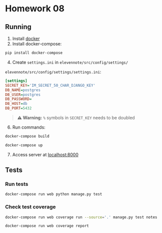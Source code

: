 # Homework 08

## Running

1. Install [docker](https://docs.docker.com/get-docker/)
2. Install docker-compose:
```bash
pip install docker-compose
```
4. Create `settings.ini` in `elevennote/src/config/settings/`

`elevennote/src/config/settings/settings.ini`:
```ini
[settings]
SECRET_KEY='IM_SECRET_50_CHAR_DJANGO_KEY'
DB_NAME=postgres
DB_USER=postgres
DB_PASSWORD=
DB_HOST=db
DB_PORT=5432
```


> **:warning: Warning:** `%` symbols in `SECRET_KEY` needs to be doubled

6. Run commands:
```bash
docker-compose build
```

```bash
docker-compose up
```

7. Access server at [localhost:8000](http://localhost:8000/)


## Tests

### Run tests
```bash
docker-compose run web python manage.py test
```
### Check test coverage
```bash
docker-compose run web coverage run --source='.' manage.py test notes
```
```bashb
docker-compose run web coverage report
```